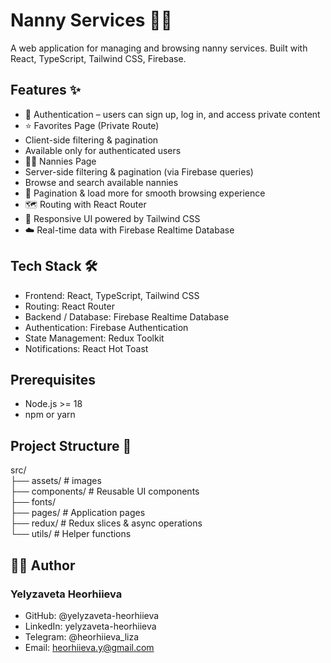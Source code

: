 # Nanny Services 👩‍🍼

A web application for managing and browsing nanny services.
Built with React, TypeScript, Tailwind CSS, Firebase.

## Features ✨

- 🔐 Authentication – users can sign up, log in, and access private content  
- ⭐ Favorites Page (Private Route)  
 - Client-side filtering & pagination  
 - Available only for authenticated users  
- 👩‍👧 Nannies Page  
 - Server-side filtering & pagination (via Firebase queries)  
 - Browse and search available nannies  
- 📄 Pagination & load more for smooth browsing experience    
- 🗺 Routing with React Router  
- 🎨 Responsive UI powered by Tailwind CSS  
- ☁️ Real-time data with Firebase Realtime Database  

## Tech Stack 🛠

- Frontend: React, TypeScript, Tailwind CSS
- Routing: React Router
- Backend / Database: Firebase Realtime Database
- Authentication: Firebase Authentication
- State Management: Redux Toolkit
- Notifications: React Hot Toast

## Prerequisites
- Node.js >= 18
- npm or yarn

## Project Structure 📂
src/  
├── assets/ # images  
├── components/ # Reusable UI components  
├── fonts/  
├── pages/ # Application pages  
├── redux/ # Redux slices & async operations  
└── utils/ # Helper functions  

## 👩‍💻 Author

### Yelyzaveta Heorhiieva

- GitHub: @yelyzaveta-heorhiieva
- LinkedIn: yelyzaveta-heorhiieva
- Telegram: @heorhiieva_liza
- Email: heorhiieva.y@gmail.com